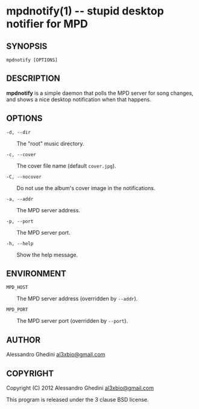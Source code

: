 mpdnotify(1) -- stupid desktop notifier for MPD
===============================================

## SYNOPSIS

`mpdnotify [OPTIONS]`

## DESCRIPTION

**mpdnotify** is a simple daemon that polls the MPD server for song changes, and
shows a nice desktop notification when that happens.

## OPTIONS ##

`-d, --dir`

&nbsp;&nbsp;&nbsp;&nbsp;&nbsp;&nbsp;
The "root" music directory.

`-c, --cover`

&nbsp;&nbsp;&nbsp;&nbsp;&nbsp;&nbsp;
The cover file name (default `cover.jpg`).

`-C, --nocover`

&nbsp;&nbsp;&nbsp;&nbsp;&nbsp;&nbsp;
Do not use the album's cover image in the notifications.

`-a, --addr`

&nbsp;&nbsp;&nbsp;&nbsp;&nbsp;&nbsp;
The MPD server address.

`-p, --port`

&nbsp;&nbsp;&nbsp;&nbsp;&nbsp;&nbsp;
The MPD server port.

`-h, --help`

&nbsp;&nbsp;&nbsp;&nbsp;&nbsp;&nbsp;
Show the help message.

## ENVIRONMENT ##

`MPD_HOST`

&nbsp;&nbsp;&nbsp;&nbsp;&nbsp;&nbsp;
The MPD server address (overridden by `--addr`).

`MPD_PORT`

&nbsp;&nbsp;&nbsp;&nbsp;&nbsp;&nbsp;
The MPD server port (overridden by `--port`).

## AUTHOR ##

Alessandro Ghedini <al3xbio@gmail.com>

## COPYRIGHT ##

Copyright (C) 2012 Alessandro Ghedini <al3xbio@gmail.com>

This program is released under the 3 clause BSD license.

